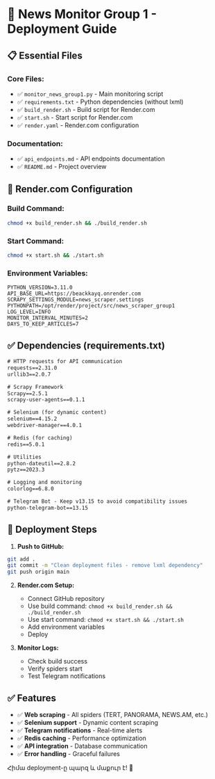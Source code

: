 # 🚀 News Monitor Group 1 - Deployment Guide

## 📋 Essential Files

### Core Files:
- ✅ `monitor_news_group1.py` - Main monitoring script
- ✅ `requirements.txt` - Python dependencies (without lxml)
- ✅ `build_render.sh` - Build script for Render.com
- ✅ `start.sh` - Start script for Render.com
- ✅ `render.yaml` - Render.com configuration

### Documentation:
- ✅ `api_endpoints.md` - API endpoints documentation
- ✅ `README.md` - Project overview

## 🎯 Render.com Configuration

### Build Command:
```bash
chmod +x build_render.sh && ./build_render.sh
```

### Start Command:
```bash
chmod +x start.sh && ./start.sh
```

### Environment Variables:
```
PYTHON_VERSION=3.11.0
API_BASE_URL=https://beackkayq.onrender.com
SCRAPY_SETTINGS_MODULE=news_scraper.settings
PYTHONPATH=/opt/render/project/src/news_scraper_group1
LOG_LEVEL=INFO
MONITOR_INTERVAL_MINUTES=2
DAYS_TO_KEEP_ARTICLES=7
```

## ✅ Dependencies (requirements.txt)

```txt
# HTTP requests for API communication
requests==2.31.0
urllib3==2.0.7

# Scrapy Framework
Scrapy==2.5.1
scrapy-user-agents==0.1.1

# Selenium (for dynamic content)
selenium==4.15.2
webdriver-manager==4.0.1

# Redis (for caching)
redis==5.0.1

# Utilities
python-dateutil==2.8.2
pytz==2023.3

# Logging and monitoring
colorlog==6.8.0

# Telegram Bot - Keep v13.15 to avoid compatibility issues
python-telegram-bot==13.15
```

## 🚀 Deployment Steps

1. **Push to GitHub:**
```bash
git add .
git commit -m "Clean deployment files - remove lxml dependency"
git push origin main
```

2. **Render.com Setup:**
   - Connect GitHub repository
   - Use build command: `chmod +x build_render.sh && ./build_render.sh`
   - Use start command: `chmod +x start.sh && ./start.sh`
   - Add environment variables
   - Deploy

3. **Monitor Logs:**
   - Check build success
   - Verify spiders start
   - Test Telegram notifications

## ✅ Features

- ✅ **Web scraping** - All spiders (TERT, PANORAMA, NEWS.AM, etc.)
- ✅ **Selenium support** - Dynamic content scraping
- ✅ **Telegram notifications** - Real-time alerts
- ✅ **Redis caching** - Performance optimization
- ✅ **API integration** - Database communication
- ✅ **Error handling** - Graceful failures

Հիմա deployment-ը պարզ և մաքուր է! 🎉 